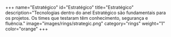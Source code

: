 +++
name="Estratégico"
id="Estratégico"
title="Estratégico"
description="Tecnologias dentro do anel Estratégico são fundamentais para os projetos. Os times que testaram  têm conhecimento, segurança e fluência."
image="images/rings/strategic.png"
category="rings"
weight="1"
color="orange"
+++
